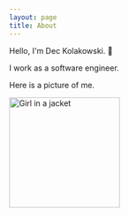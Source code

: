 ```yaml
---
layout: page
title: About
---
```


Hello, I'm Dec Kolakowski. 👋

I work as a software engineer.

Here is a picture of me.

<img src="https://avatars0.githubusercontent.com/u/51292634?s=460&u=400597eb8eeb1bb2ec85d710626f81ed5b0d2e07&v=4"  alt="Girl in a jacket"  style="width:200px;height:200px;">
<!--stackedit_data:
eyJoaXN0b3J5IjpbMjEwOTM2MjQzNiwxMjA0MDc4MjE2XX0=
-->